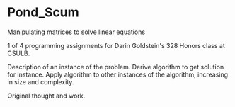 # Pond_Scum
Manipulating matrices to solve linear equations

1 of 4 programming assignments for Darin Goldstein's 328 Honors class at CSULB.

Description of an instance of the problem. Derive algorithm to get solution for instance. Apply algorithm to other instances of the algorithm, increasing in size and complexity.

Original thought and work.
